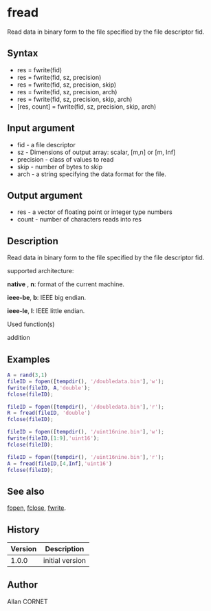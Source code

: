 

# fread

Read data in binary form to the file specified by the file descriptor fid.

## Syntax

- res = fwrite(fid)
- res = fwrite(fid, sz, precision)
- res = fwrite(fid, sz, precision, skip)
- res = fwrite(fid, sz, precision, arch)
- res = fwrite(fid, sz, precision, skip, arch)
- [res, count] = fwrite(fid, sz, precision, skip, arch)

## Input argument

 - fid - a file descriptor
 - sz - Dimensions of output array: scalar, [m,n] or [m, Inf]
 - precision - class of values to read
 - skip - number of bytes to skip
 - arch - a string specifying the data format for the file.

## Output argument

 - res - a vector of floating point or integer type numbers
 - count - number of characters reads into res

## Description


  <p>Read data in binary form to the file specified by the file descriptor fid.</p>
  <p>supported architecture:</p>
  <p><b>native</b> , <b>n</b>: format of the current machine.</p>
  <p><b>ieee-be</b>, <b>b</b>: IEEE big endian.</p>
  <p><b>ieee-le</b>, <b>l</b>: IEEE little endian.</p>


Used function(s)

addition

## Examples

```matlab
A = rand(3,1)
fileID = fopen([tempdir(), '/doubledata.bin'],'w');
fwrite(fileID, A,'double');
fclose(fileID);

fileID = fopen([tempdir(), '/doubledata.bin'],'r');
R = fread(fileID, 'double')
fclose(fileID);
```
```matlab
fileID = fopen([tempdir(), '/uint16nine.bin'],'w');
fwrite(fileID,[1:9],'uint16');
fclose(fileID);

fileID = fopen([tempdir(), '/uint16nine.bin'],'r');
A = fread(fileID,[4,Inf],'uint16')
fclose(fileID);
```

## See also

[fopen](fopen.md), [fclose](fclose.md), [fwrite](fwrite.md).
## History

|Version|Description|
|------|------|
|1.0.0|initial version|


## Author

Allan CORNET



